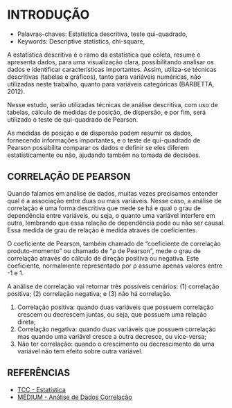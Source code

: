 
# INTRODUÇÃO

- Palavras-chaves: Estatística descritiva, teste qui-quadrado, 
- Keywords: Descriptive statistics, chi-square, 

A estatística descritiva é o ramo da estatística que coleta, resume e apresenta
dados, para uma visualização clara, possibilitando analisar os dados e identificar
características importantes. Assim, utiliza-se técnicas descritivas (tabelas e gráficos),
tanto para variáveis numéricas, não utilizadas neste trabalho, quanto para variáveis
categóricas (BARBETTA, 2012).

Nesse estudo, serão utilizadas técnicas de análise descritiva, com uso de
tabelas, cálculo de medidas de posição, de dispersão, e por fim, será utilizado o
teste de qui-quadrado de Pearson.

As medidas de posição e de dispersão podem resumir os dados, fornecendo
informações importantes, e o teste de qui-quadrado de Pearson possibilita comparar os dados e definir
se eles diferem estatisticamente ou não, ajudando também na tomada de decisões.

## CORRELAÇÃO DE PEARSON

Quando falamos em análise de dados, muitas vezes precisamos entender qual é a associação entre duas ou mais variáveis. Nesse caso, a análise de correlação é uma forma descritiva que mede se há e qual o grau de dependência entre variáveis, ou seja, o quanto uma variável interfere em outra, lembrando que essa relação de dependência pode ou não ser causal. Essa medida de grau de relação é medida através de coeficientes.

O coeficiente de Pearson, também chamado de “coeficiente de correlação produto-momento” ou chamado de “ρ de Pearson”, mede o grau de correlação através do cálculo de direção positiva ou negativa. Este coeficiente, normalmente representado por ρ assume apenas valores entre -1 e 1.

A análise de correlação vai retornar três possíveis cenários: (1) correlação positiva; (2) correlação negativa; e (3) não há correlação.

1. Correlação positiva: quando duas variáveis que possuem correlação crescem ou decrescem juntas, ou seja, que possuem uma relação direta;
1. Correlação negativa: quando duas variáveis que possuem correlação mas quando uma variável cresce a outra decresce, ou vice-versa;
2. Não ter correlação: quando o crescimento ou decrescimento de uma variável não tem efeito sobre outra variável.
## REFERÊNCIAS 

- [TCC - Estatística](http://dspace.bc.uepb.edu.br/jspui/bitstream/123456789/3980/1/PDF%20-%20Jo%C3%A3o%20Fernandes%20de%20Ara%C3%BAjo%20Neto.pdf)
 - [MEDIUM - Análise de Dados Correlação](https://medium.com/omixdata/estat%C3%ADstica-an%C3%A1lise-de-correla%C3%A7%C3%A3o-usando-python-e-r-d68611511b5a)
